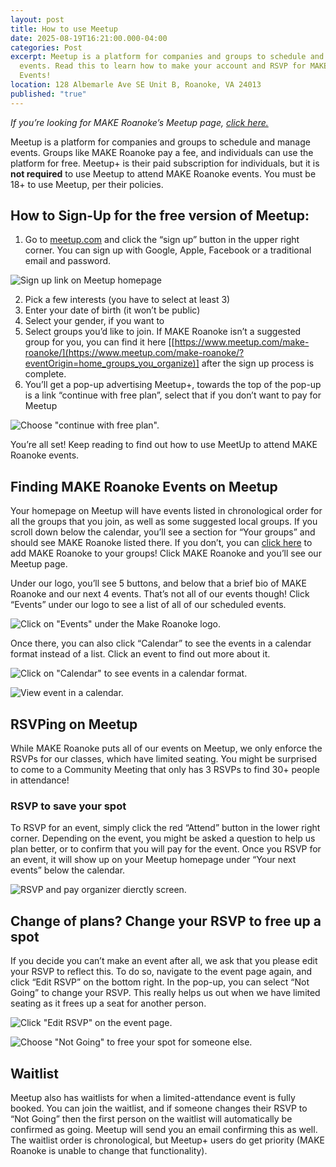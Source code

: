 ```yaml
---
layout: post
title: How to use Meetup
date: 2025-08-19T16:21:00.000-04:00
categories: Post
excerpt: Meetup is a platform for companies and groups to schedule and manage
  events. Read this to learn how to make your account and RSVP for MAKE Roanoke
  Events!
location: 128 Albemarle Ave SE Unit B, Roanoke, VA 24013
published: "true"
---
```

*If you’re looking for MAKE Roanoke’s Meetup page, [click here.](https://www.meetup.com/make-roanoke/)*

Meetup is a platform for companies and groups to schedule and manage events. Groups like MAKE Roanoke pay a fee, and individuals can use the platform for free. Meetup+ is their paid subscription for individuals, but it is **not required** to use Meetup to attend MAKE Roanoke events. You must be 18+ to use Meetup, per their policies.

## How to Sign-Up for the free version of Meetup: 

1. Go to [meetup.com](http://meetup.com/) and click the “sign up” button in the upper right corner. You can sign up with Google, Apple, Facebook or a traditional email and password. 

![Sign up link on Meetup homepage](/assets/images/meetup-signup-1.png "Sign up on Meetup")

2. Pick a few interests (you have to select at least 3)
3. Enter your date of birth (it won’t be public)
4. Select your gender, if you want to
5. Select groups you’d like to join. If MAKE Roanoke isn’t a suggested group for you, you can find it here [[https://www.meetup.com/make-roanoke/](https://www.meetup.com/make-roanoke/?eventOrigin=home_groups_you_organize)] after the sign up process is complete. 
6. You’ll get a pop-up advertising Meetup+, towards the top of the pop-up is a link “continue with free plan”, select that if you don’t want to pay for Meetup

![Choose "continue with free plan".](/assets/images/meetup-free-plan-2.png "Meetup signup popup")

You’re all set! Keep reading to find out how to use MeetUp to attend MAKE Roanoke events.

## Finding MAKE Roanoke Events on Meetup

Your homepage on Meetup will have events listed in chronological order for all the groups that you join, as well as some suggested local groups. If you scroll down below the calendar, you’ll see a section for “Your groups” and should see MAKE Roanoke listed there. If you don’t, you can [click here](https://www.meetup.com/make-roanoke/) to add MAKE Roanoke to your groups! Click MAKE Roanoke and you’ll see our Meetup page.

Under our logo, you’ll see 5 buttons, and below that a brief bio of MAKE Roanoke and our next 4 events. That’s not all of our events though! Click “Events” under our logo to see a list of all of our scheduled events.

![Click on "Events" under the Make Roanoke logo.](/assets/images/meetup-events-3.png "Events tab on Meetup")

Once there, you can also click “Calendar” to see the events in a calendar format instead of a list. Click an event to find out more about it.

![Click on "Calendar" to see events in a calendar format.](/assets/images/meetup-calendar-3.5.png "Caendar view selection")

![View event in a calendar.](/assets/images/meetup-calendar-4.png "Calendar view")

## RSVPing on Meetup

While MAKE Roanoke puts all of our events on Meetup, we only enforce the RSVPs for our classes, which have limited seating. You might be surprised to come to a Community Meeting that only has 3 RSVPs to find 30+ people in attendance! 

### RSVP to save your spot

To RSVP for an event, simply click the red “Attend” button in the lower right corner. Depending on the event, you might be asked a question to help us plan better, or to confirm that you will pay for the event. Once you RSVP for an event, it will show up on your Meetup homepage under “Your next events” below the calendar.

![RSVP and pay organizer dierctly screen.](/assets/images/meetup-rsvp-2.png "RSVP screen")

## Change of plans? Change your RSVP to free up a spot

If you decide you can’t make an event after all, we ask that you please edit your RSVP to reflect this. To do so, navigate to the event page again, and click “Edit RSVP” on the bottom right. In the pop-up, you can select “Not Going” to change your RSVP. This really helps us out when we have limited seating as it frees up a seat for another person.

![Click "Edit RSVP" on the event page.](/assets/images/meetup-unrsvp-1.png "Edit RSVP")

![Choose "Not Going" to free your spot for someone else.](/assets/images/meetup-unrsvp-2.png "Choose Not Going")

## Waitlist

Meetup also has waitlists for when a limited-attendance event is fully booked. You can join the waitlist, and if someone changes their RSVP to “Not Going” then the first person on the waitlist will automatically be confirmed as going. Meetup will send you an email confirming this as well. The waitlist order is chronological, but Meetup+ users do get priority (MAKE Roanoke is unable to change that functionality).
